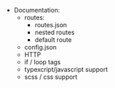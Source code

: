 + Documentation:
    + routes:
        + routes.json
        + nested routes
        + default route
    + config.json
    + HTTP
    + if / loop tags
    + typexcript/javascript support
    + scss / css support
